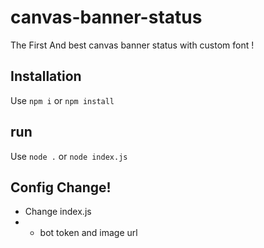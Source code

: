 # canvas-banner-status
The First And best canvas banner status with custom font !

## Installation

Use `npm i` or `npm install`

## run

Use `node .` or `node index.js`

## Config Change!

- Change index.js
- - bot token and image url
